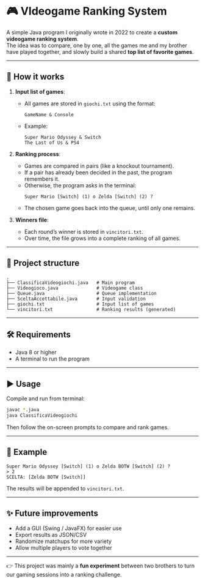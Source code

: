 # 🎮 VIdeogame Ranking System

A simple Java program I originally wrote in 2022 to create a **custom videogame ranking system**.  
The idea was to compare, one by one, all the games me and my brother have played together, and slowly build a shared **top list of favorite games**.

---

## 🚀 How it works

1. **Input list of games**:  
   - All games are stored in `giochi.txt` using the format:  
     ```
     GameName & Console
     ```
   - Example:  
     ```
     Super Mario Odyssey & Switch
     The Last of Us & PS4
     ```

2. **Ranking process**:  
   - Games are compared in pairs (like a knockout tournament).  
   - If a pair has already been decided in the past, the program remembers it.  
   - Otherwise, the program asks in the terminal:  
     ```
     Super Mario [Switch] (1) o Zelda [Switch] (2) ?
     ```
   - The chosen game goes back into the queue, until only one remains.

3. **Winners file**:  
   - Each round’s winner is stored in `vincitori.txt`.  
   - Over time, the file grows into a complete ranking of all games.

---

## 📂 Project structure

```
.
├── ClassificaVideogiochi.java   # Main program
├── Videogioco.java              # Videogame class
├── Queue.java                   # Queue implementation
├── SceltaAccettabile.java       # Input validation
├── giochi.txt                   # Input list of games
└── vincitori.txt                # Ranking results (generated)
```

---

## 🛠️ Requirements

- Java 8 or higher  
- A terminal to run the program  

---

## ▶️ Usage

Compile and run from terminal:

```bash
javac *.java
java ClassificaVideogiochi
```

Then follow the on-screen prompts to compare and rank games.

---

## 📖 Example

```
Super Mario Odyssey [Switch] (1) o Zelda BOTW [Switch] (2) ?
> 2
SCELTA: [Zelda BOTW [Switch]]
```

The results will be appended to `vincitori.txt`.

---

## ✨ Future improvements

- Add a GUI (Swing / JavaFX) for easier use  
- Export results as JSON/CSV  
- Randomize matchups for more variety  
- Allow multiple players to vote together  

---

👉 This project was mainly a **fun experiment** between two brothers to turn our gaming sessions into a ranking challenge.

